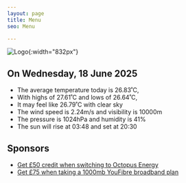 ```yaml
---
layout: page
title: Menu
seo: Menu

---
```


![Logo](/images/logo.jpg){:width="832px"}

<!-- weather_marker starts -->
## On Wednesday, 18 June 2025

- The average temperature today is 26.83˚C,
- With highs of 27.61˚C and lows of 26.64˚C,
- It may feel like 26.79˚C with clear sky
- The wind speed is 2.24m/s and visibility is 10000m
- The pressure is 1024hPa and humidity is 41%
- The sun will rise at 03:48 and set at 20:30

<!-- weather_marker ends -->

## Sponsors

- [Get £50 credit when switching to Octopus Energy](https://bit.ly/3oD1nnS)
- [Get £75 when taking a 1000mb YouFibre broadband plan](https://aklam.io/91zWhU?)
